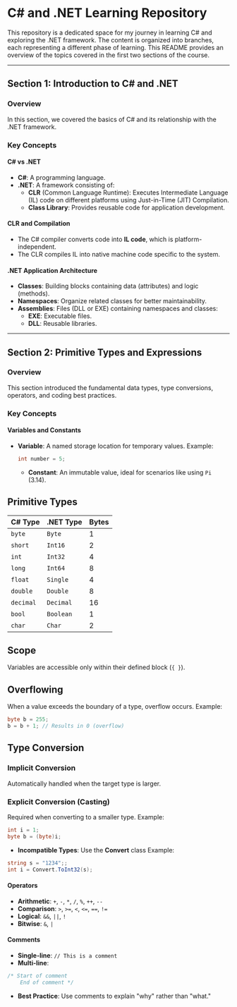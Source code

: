 # C# and .NET Learning Repository

This repository is a dedicated space for my journey in learning C# and exploring the .NET framework. The content is organized into branches, each representing a different phase of learning. This README provides an overview of the topics covered in the first two sections of the course.

---

## Section 1: Introduction to C# and .NET

### Overview
In this section, we covered the basics of C# and its relationship with the .NET framework.

### Key Concepts

#### **C# vs .NET**
- **C#**: A programming language.
- **.NET**: A framework consisting of:
  - **CLR** (Common Language Runtime): Executes Intermediate Language (IL) code on different platforms using Just-in-Time (JIT) Compilation.
  - **Class Library**: Provides reusable code for application development.

#### **CLR and Compilation**
- The C# compiler converts code into **IL code**, which is platform-independent.
- The CLR compiles IL into native machine code specific to the system.

#### **.NET Application Architecture**
- **Classes**: Building blocks containing data (attributes) and logic (methods).
- **Namespaces**: Organize related classes for better maintainability.
- **Assemblies**: Files (DLL or EXE) containing namespaces and classes:
  - **EXE**: Executable files.
  - **DLL**: Reusable libraries.

---

## Section 2: Primitive Types and Expressions

### Overview
This section introduced the fundamental data types, type conversions, operators, and coding best practices.

### Key Concepts

#### **Variables and Constants**
- **Variable**: A named storage location for temporary values. Example:
  ```csharp
  int number = 5;
  ```
  - **Constant**:  An immutable value, ideal for scenarios like using ```Pi``` (3.14).

## Primitive Types

| C# Type   | .NET Type | Bytes |
| --------- | --------- | ----- |
| `byte`    | `Byte`    | 1     |
| `short`   | `Int16`   | 2     |
| `int`     | `Int32`   | 4     |
| `long`    | `Int64`   | 8     |
| `float`   | `Single`  | 4     |
| `double`  | `Double`  | 8     |
| `decimal` | `Decimal` | 16    |
| `bool`    | `Boolean` | 1     |
| `char`    | `Char`    | 2     |

## Scope
Variables are accessible only within their defined block (`{ }`).

## Overflowing
When a value exceeds the boundary of a type, overflow occurs. Example:

```csharp
byte b = 255;
b = b + 1; // Results in 0 (overflow)
```
## Type Conversion

### Implicit Conversion
Automatically handled when the target type is larger.

### Explicit Conversion (Casting)
Required when converting to a smaller type. Example:

```csharp
int i = 1;
byte b = (byte)i;
```
- **Incompatible Types**: Use the **Convert** class Example:

```csharp
string s = "1234";;
int i = Convert.ToInt32(s);
```
#### **Operators**
- **Arithmetic**: `+`, `-`, `*`, `/`, `%`, `++`, `--`
- **Comparison**: `>`, `>=`, `<`, `<=`, `==`, `!=`
- **Logical**: `&&`, `||`, `!`
- **Bitwise**: `&`, `|`

#### **Comments**
- **Single-line**: `// This is a comment`
- **Multi-line**: 
```csharp
/* Start of comment
    End of comment */
```
- **Best Practice**: Use comments to explain "why" rather than "what."

